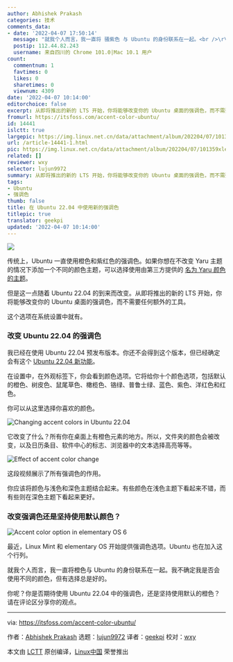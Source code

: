```yaml
---
author: Abhishek Prakash
categories: 技术
comments_data:
- date: '2022-04-07 17:50:14'
  message: "就我个人而言，我一直将 骚紫色 与 Ubuntu 的身份联系在一起。<br />\r\n我不确定我是否会使用不同的颜色，但有选择总归是好的。"
  postip: 112.44.82.243
  username: 来自四川的 Chrome 101.0|Mac 10.1 用户
count:
  commentnum: 1
  favtimes: 0
  likes: 0
  sharetimes: 0
  viewnum: 4309
date: '2022-04-07 10:14:00'
editorchoice: false
excerpt: 从即将推出的新的 LTS 开始，你将能够改变你的 Ubuntu 桌面的强调色，而不需要任何额外的工具。
fromurl: https://itsfoss.com/accent-color-ubuntu/
id: 14441
islctt: true
largepic: https://img.linux.net.cn/data/attachment/album/202204/07/101359xle6lahli57665gg.jpg
url: /article-14441-1.html
pic: https://img.linux.net.cn/data/attachment/album/202204/07/101359xle6lahli57665gg.jpg.thumb.jpg
related: []
reviewer: wxy
selector: lujun9972
summary: 从即将推出的新的 LTS 开始，你将能够改变你的 Ubuntu 桌面的强调色，而不需要任何额外的工具。
tags:
- Ubuntu
- 强调色
thumb: false
title: 在 Ubuntu 22.04 中使用新的强调色
titlepic: true
translator: geekpi
updated: '2022-04-07 10:14:00'
---
```


![](/data/attachment/album/202204/07/101359xle6lahli57665gg.jpg)


传统上，Ubuntu 一直使用橙色和紫红色的强调色。如果你想在不改变 Yaru 主题的情况下添加一个不同的颜色主题，可以选择使用由第三方提供的 [名为 Yaru 颜色的主题](https://itsfoss.com/folder-color-ubuntu/)。


但是这一点随着 Ubuntu 22.04 的到来而改变。从即将推出的新的 LTS 开始，你将能够改变你的 Ubuntu 桌面的强调色，而不需要任何额外的工具。


这个选项在系统设置中就有。


### 改变 Ubuntu 22.04 的强调色


我已经在使用 Ubuntu 22.04 预发布版本。你还不会得到这个版本，但已经确定会有这个 [Ubuntu 22.04 新功能](/article-14177-1.html)。


在设置中，在外观标签下，你会看到颜色选项。它将给你十个颜色选项，包括默认的橙色、树皮色、鼠尾草色、橄榄色、铬绿、普鲁士绿、蓝色、紫色、洋红色和红色。


你可以从这里选择你喜欢的颜色。


![Changing accent colors in Ubuntu 22.04](/data/attachment/album/202204/07/101407haa2j7217t3dmi3d.png)


它改变了什么？所有你在桌面上有橙色元素的地方。所以，文件夹的颜色会被改变，以及日历条目、软件中心的标志、浏览器中的文本选择高亮等等。


![Effect of accent color change](/data/attachment/album/202204/07/101407jg80zgb856fe6c52.png)


这段视频展示了所有强调色的作用。






你应该将颜色与浅色和深色主题结合起来。有些颜色在浅色主题下看起来不错，而有些则在深色主题下看起来更好。


### 改变强调色还是坚持使用默认颜色？


![Accent color option in elementary OS 6](/data/attachment/album/202204/07/101408uuga2nniiugiawuk.png)


最近，Linux Mint 和 elementary OS 开始提供强调色选项。Ubuntu 也在加入这个行列。


就我个人而言，我一直将橙色与 Ubuntu 的身份联系在一起。我不确定我是否会使用不同的颜色，但有选择总是好的。


你呢？你是否期待使用 Ubuntu 22.04 中的强调色，还是坚持使用默认的橙色？请在评论区分享你的观点。




---


via: <https://itsfoss.com/accent-color-ubuntu/>


作者：[Abhishek Prakash](https://itsfoss.com/author/abhishek/) 选题：[lujun9972](https://github.com/lujun9972) 译者：[geekpi](https://github.com/geekpi) 校对：[wxy](https://github.com/wxy)


本文由 [LCTT](https://github.com/LCTT/TranslateProject) 原创编译，[Linux中国](https://linux.cn/) 荣誉推出